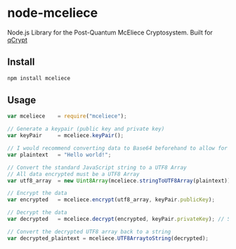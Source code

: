 # node-mceliece
Node.js Library for the Post-Quantum McEliece Cryptosystem. Built for [qCrypt](https://qcry.pt/)

## Install
```bash
npm install mceliece
```

## Usage

```javascript
var mceliece    = require("mceliece");

// Generate a keypair (public key and private key)
var keyPair     = mceliece.keyPair();

// I would recommend converting data to Base64 beforehand to allow for non-UTF8 support
var plaintext   = "Hello world!";

// Convert the standard JavaScript string to a UTF8 Array
// All data encrypted must be a UTF8 Array
var utf8_array  = new Uint8Array(mceliece.stringToUTF8Array(plaintext));

// Encrypt the data
var encrypted   = mceliece.encrypt(utf8_array, keyPair.publicKey);

// Decrypt the data
var decrypted   = mceliece.decrypt(encrypted, keyPair.privateKey); // Should be the same as original

// Convert the decrypted UTF8 array back to a string
var decrypted_plaintext = mceliece.UTF8ArraytoString(decrypted);
```